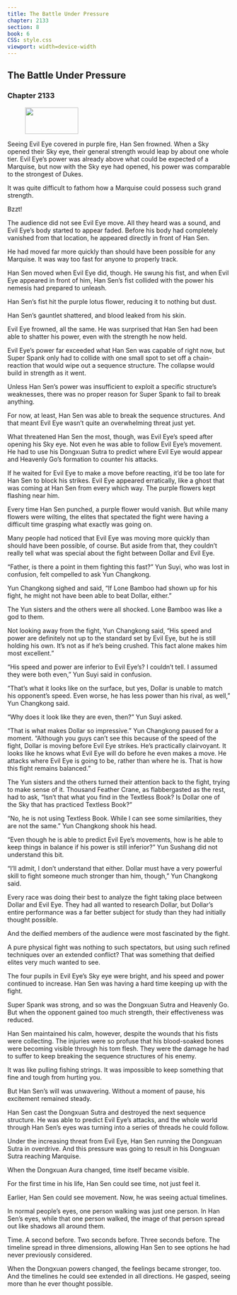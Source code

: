 ```yaml
---
title: The Battle Under Pressure
chapter: 2133
section: 8
book: 6
CSS: style.css
viewport: width=device-width
---
```


## The Battle Under Pressure

### Chapter 2133

<figure>
	<img src="../Images/gem.gif" alt="" id="gem" width="120" height="60" />
</figure>

Seeing Evil Eye covered in purple fire, Han Sen frowned. When a Sky opened their Sky eye, their general strength would leap by about one whole tier. Evil Eye’s power was already above what could be expected of a Marquise, but now with the Sky eye had opened, his power was comparable to the strongest of Dukes.

It was quite difficult to fathom how a Marquise could possess such grand strength.

Bzzt!

The audience did not see Evil Eye move. All they heard was a sound, and Evil Eye’s body started to appear faded. Before his body had completely vanished from that location, he appeared directly in front of Han Sen.

He had moved far more quickly than should have been possible for any Marquise. It was way too fast for anyone to properly track.

Han Sen moved when Evil Eye did, though. He swung his fist, and when Evil Eye appeared in front of him, Han Sen’s fist collided with the power his nemesis had prepared to unleash.

Han Sen’s fist hit the purple lotus flower, reducing it to nothing but dust.

Han Sen’s gauntlet shattered, and blood leaked from his skin.

Evil Eye frowned, all the same. He was surprised that Han Sen had been able to shatter his power, even with the strength he now held.

Evil Eye’s power far exceeded what Han Sen was capable of right now, but Super Spank only had to collide with one small spot to set off a chain-reaction that would wipe out a sequence structure. The collapse would build in strength as it went.

Unless Han Sen’s power was insufficient to exploit a specific structure’s weaknesses, there was no proper reason for Super Spank to fail to break anything.

For now, at least, Han Sen was able to break the sequence structures. And that meant Evil Eye wasn’t quite an overwhelming threat just yet.

What threatened Han Sen the most, though, was Evil Eye’s speed after opening his Sky eye. Not even he was able to follow Evil Eye’s movement. He had to use his Dongxuan Sutra to predict where Evil Eye would appear and Heavenly Go’s formation to counter his attacks.

If he waited for Evil Eye to make a move before reacting, it’d be too late for Han Sen to block his strikes. Evil Eye appeared erratically, like a ghost that was coming at Han Sen from every which way. The purple flowers kept flashing near him.

Every time Han Sen punched, a purple flower would vanish. But while many flowers were wilting, the elites that spectated the fight were having a difficult time grasping what exactly was going on.

Many people had noticed that Evil Eye was moving more quickly than should have been possible, of course. But aside from that, they couldn’t really tell what was special about the fight between Dollar and Evil Eye.

“Father, is there a point in them fighting this fast?” Yun Suyi, who was lost in confusion, felt compelled to ask Yun Changkong.

Yun Changkong sighed and said, “If Lone Bamboo had shown up for his fight, he might not have been able to beat Dollar, either.”

The Yun sisters and the others were all shocked. Lone Bamboo was like a god to them.

Not looking away from the fight, Yun Changkong said, “His speed and power are definitely not up to the standard set by Evil Eye, but he is still holding his own. It’s not as if he’s being crushed. This fact alone makes him most excellent.”

“His speed and power are inferior to Evil Eye’s? I couldn’t tell. I assumed they were both even,” Yun Suyi said in confusion.

“That’s what it looks like on the surface, but yes, Dollar is unable to match his opponent’s speed. Even worse, he has less power than his rival, as well,” Yun Changkong said.

“Why does it look like they are even, then?” Yun Suyi asked.

“That is what makes Dollar so impressive.” Yun Changkong paused for a moment. “Although you guys can’t see this because of the speed of the fight, Dollar is moving before Evil Eye strikes. He’s practically clairvoyant. It looks like he knows what Evil Eye will do before he even makes a move. He attacks where Evil Eye is going to be, rather than where he is. That is how this fight remains balanced.”

The Yun sisters and the others turned their attention back to the fight, trying to make sense of it. Thousand Feather Crane, as flabbergasted as the rest, had to ask, “Isn’t that what you find in the Textless Book? Is Dollar one of the Sky that has practiced Textless Book?”

“No, he is not using Textless Book. While I can see some similarities, they are not the same.” Yun Changkong shook his head.

“Even though he is able to predict Evil Eye’s movements, how is he able to keep things in balance if his power is still inferior?” Yun Sushang did not understand this bit.

“I’ll admit, I don’t understand that either. Dollar must have a very powerful skill to fight someone much stronger than him, though,” Yun Changkong said.

Every race was doing their best to analyze the fight taking place between Dollar and Evil Eye. They had all wanted to research Dollar, but Dollar’s entire performance was a far better subject for study than they had initially thought possible.

And the deified members of the audience were most fascinated by the fight.

A pure physical fight was nothing to such spectators, but using such refined techniques over an extended conflict? That was something that deified elites very much wanted to see.

The four pupils in Evil Eye’s Sky eye were bright, and his speed and power continued to increase. Han Sen was having a hard time keeping up with the fight.

Super Spank was strong, and so was the Dongxuan Sutra and Heavenly Go. But when the opponent gained too much strength, their effectiveness was reduced.

Han Sen maintained his calm, however, despite the wounds that his fists were collecting. The injuries were so profuse that his blood-soaked bones were becoming visible through his tom flesh. They were the damage he had to suffer to keep breaking the sequence structures of his enemy.

It was like pulling fishing strings. It was impossible to keep something that fine and tough from hurting you.

But Han Sen’s will was unwavering. Without a moment of pause, his excitement remained steady.

Han Sen cast the Dongxuan Sutra and destroyed the next sequence structure. He was able to predict Evil Eye’s attacks, and the whole world through Han Sen’s eyes was turning into a series of threads he could follow.

Under the increasing threat from Evil Eye, Han Sen running the Dongxuan Sutra in overdrive. And this pressure was going to result in his Dongxuan Sutra reaching Marquise.

When the Dongxuan Aura changed, time itself became visible.

For the first time in his life, Han Sen could see time, not just feel it.

Earlier, Han Sen could see movement. Now, he was seeing actual timelines.

In normal people’s eyes, one person walking was just one person. In Han Sen’s eyes, while that one person walked, the image of that person spread out like shadows all around them.

Time. A second before. Two seconds before. Three seconds before. The timeline spread in three dimensions, allowing Han Sen to see options he had never previously considered.

When the Dongxuan powers changed, the feelings became stronger, too. And the timelines he could see extended in all directions. He gasped, seeing more than he ever thought possible.